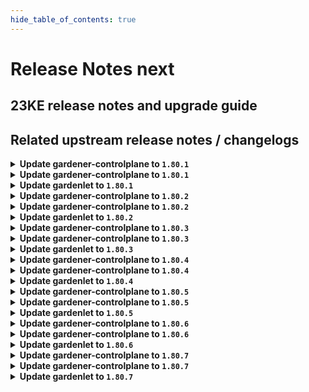 ```yaml
---
hide_table_of_contents: true
---
```


# Release Notes next

## 23KE release notes and upgrade guide

## Related upstream release notes / changelogs


<details>
<summary><b>Update gardener-controlplane to <code>1.80.1</code></b></summary>

# [gardener/gardener]

## 🐛 Bug Fixes

- `[USER]` The two additional labels `worker.gardener.cloud/image-name` and `worker.gardener.cloud/image-version` that were previously introduced and attached to worker nodes are removed again to fix a regression that causes the `kubelet` to restart on nodes that are due to be upgraded to a new OS but not rolled yet which causes their `Pod`s to become temporarily unready. by @gardener-ci-robot [#8551]

## Docker Images
admission-controller: `eu.gcr.io/gardener-project/gardener/admission-controller:v1.80.1`
apiserver: `eu.gcr.io/gardener-project/gardener/apiserver:v1.80.1`
controller-manager: `eu.gcr.io/gardener-project/gardener/controller-manager:v1.80.1`
scheduler: `eu.gcr.io/gardener-project/gardener/scheduler:v1.80.1`
operator: `eu.gcr.io/gardener-project/gardener/operator:v1.80.1`
gardenlet: `eu.gcr.io/gardener-project/gardener/gardenlet:v1.80.1`
resource-manager: `eu.gcr.io/gardener-project/gardener/resource-manager:v1.80.1`

</details>

<details>
<summary><b>Update gardener-controlplane to <code>1.80.1</code></b></summary>

# [gardener/gardener]

## 🐛 Bug Fixes

- `[USER]` The two additional labels `worker.gardener.cloud/image-name` and `worker.gardener.cloud/image-version` that were previously introduced and attached to worker nodes are removed again to fix a regression that causes the `kubelet` to restart on nodes that are due to be upgraded to a new OS but not rolled yet which causes their `Pod`s to become temporarily unready. by @gardener-ci-robot [#8551]

## Docker Images
admission-controller: `eu.gcr.io/gardener-project/gardener/admission-controller:v1.80.1`
apiserver: `eu.gcr.io/gardener-project/gardener/apiserver:v1.80.1`
controller-manager: `eu.gcr.io/gardener-project/gardener/controller-manager:v1.80.1`
scheduler: `eu.gcr.io/gardener-project/gardener/scheduler:v1.80.1`
operator: `eu.gcr.io/gardener-project/gardener/operator:v1.80.1`
gardenlet: `eu.gcr.io/gardener-project/gardener/gardenlet:v1.80.1`
resource-manager: `eu.gcr.io/gardener-project/gardener/resource-manager:v1.80.1`

</details>

<details>
<summary><b>Update gardenlet to <code>1.80.1</code></b></summary>

# [gardener/gardener]

## 🐛 Bug Fixes

- `[USER]` The two additional labels `worker.gardener.cloud/image-name` and `worker.gardener.cloud/image-version` that were previously introduced and attached to worker nodes are removed again to fix a regression that causes the `kubelet` to restart on nodes that are due to be upgraded to a new OS but not rolled yet which causes their `Pod`s to become temporarily unready. by @gardener-ci-robot [#8551]

## Docker Images
admission-controller: `eu.gcr.io/gardener-project/gardener/admission-controller:v1.80.1`
apiserver: `eu.gcr.io/gardener-project/gardener/apiserver:v1.80.1`
controller-manager: `eu.gcr.io/gardener-project/gardener/controller-manager:v1.80.1`
scheduler: `eu.gcr.io/gardener-project/gardener/scheduler:v1.80.1`
operator: `eu.gcr.io/gardener-project/gardener/operator:v1.80.1`
gardenlet: `eu.gcr.io/gardener-project/gardener/gardenlet:v1.80.1`
resource-manager: `eu.gcr.io/gardener-project/gardener/resource-manager:v1.80.1`

</details>

<details>
<summary><b>Update gardener-controlplane to <code>1.80.2</code></b></summary>

# [gardener/gardener]

## 🐛 Bug Fixes

- `[USER]` A bug causing unnecessary reorder of extension in `Shoot` `spec.extensions` is fixed. by @gardener-ci-robot [#8575]
- `[OPERATOR]` Fixed a possibility for the `migrate` phase of control plane migration to become permanently stuck if the shoot was created when the `MachineControllerManagerDeployment` feature gate is disabled, control plane migration is triggered for the shoot and the feature gate is enabled during the migration phase. by @gardener-ci-robot [#8570]

</details>

<details>
<summary><b>Update gardener-controlplane to <code>1.80.2</code></b></summary>

# [gardener/gardener]

## 🐛 Bug Fixes

- `[USER]` A bug causing unnecessary reorder of extension in `Shoot` `spec.extensions` is fixed. by @gardener-ci-robot [#8575]
- `[OPERATOR]` Fixed a possibility for the `migrate` phase of control plane migration to become permanently stuck if the shoot was created when the `MachineControllerManagerDeployment` feature gate is disabled, control plane migration is triggered for the shoot and the feature gate is enabled during the migration phase. by @gardener-ci-robot [#8570]

</details>

<details>
<summary><b>Update gardenlet to <code>1.80.2</code></b></summary>

# [gardener/gardener]

## 🐛 Bug Fixes

- `[USER]` A bug causing unnecessary reorder of extension in `Shoot` `spec.extensions` is fixed. by @gardener-ci-robot [#8575]
- `[OPERATOR]` Fixed a possibility for the `migrate` phase of control plane migration to become permanently stuck if the shoot was created when the `MachineControllerManagerDeployment` feature gate is disabled, control plane migration is triggered for the shoot and the feature gate is enabled during the migration phase. by @gardener-ci-robot [#8570]

</details>

<details>
<summary><b>Update gardener-controlplane to <code>1.80.3</code></b></summary>

# [gardener/gardener]

## 🐛 Bug Fixes

- `[USER]` A bug has been fixed that prevented users without permissions to list `CustomResourceDefinition`s from interacting with the Gardener APIs when using a `kubectl` version lower than `1.27`. by @gardener-ci-robot [#8580]

</details>

<details>
<summary><b>Update gardener-controlplane to <code>1.80.3</code></b></summary>

# [gardener/gardener]

## 🐛 Bug Fixes

- `[USER]` A bug has been fixed that prevented users without permissions to list `CustomResourceDefinition`s from interacting with the Gardener APIs when using a `kubectl` version lower than `1.27`. by @gardener-ci-robot [#8580]

</details>

<details>
<summary><b>Update gardenlet to <code>1.80.3</code></b></summary>

# [gardener/gardener]

## 🐛 Bug Fixes

- `[USER]` A bug has been fixed that prevented users without permissions to list `CustomResourceDefinition`s from interacting with the Gardener APIs when using a `kubectl` version lower than `1.27`. by @gardener-ci-robot [#8580]

</details>

<details>
<summary><b>Update gardener-controlplane to <code>1.80.4</code></b></summary>

no release notes available

</details>

<details>
<summary><b>Update gardener-controlplane to <code>1.80.4</code></b></summary>

no release notes available

</details>

<details>
<summary><b>Update gardenlet to <code>1.80.4</code></b></summary>

no release notes available

</details>

<details>
<summary><b>Update gardener-controlplane to <code>1.80.5</code></b></summary>

# [gardener/gardener]

## 🐛 Bug Fixes

- `[OPERATOR]` An issue has been fixed which was causing a broken `ControlPlaneHealthy` condition report for `Shoot`s when the `MachineControllerManagerDeployment` feature gate gets enabled until their next reconciliation. by @rfranzke [#8663]
## 🏃 Others

- `[OPERATOR]` The following Golang dependencies have been updated:  
  - `k8s.io/*` from `v0.28.2` to `v0.28.3`  
  - `sigs.k8s.io/controller-runtime` from `v0.16.2` to `v0.16.3` by @rfranzke [#8680]
- `[OPERATOR]` Kubernetes feature gate `UnauthenticatedHTTP2DOSMitigation` is considered valid for versions >= `1.25`. by @gardener-ci-robot [#8672]

## Docker Images
apiserver: `eu.gcr.io/gardener-project/gardener/apiserver:v1.80.5`
scheduler: `eu.gcr.io/gardener-project/gardener/scheduler:v1.80.5`
operator: `eu.gcr.io/gardener-project/gardener/operator:v1.80.5`
gardenlet: `eu.gcr.io/gardener-project/gardener/gardenlet:v1.80.5`
admission-controller: `eu.gcr.io/gardener-project/gardener/admission-controller:v1.80.5`
resource-manager: `eu.gcr.io/gardener-project/gardener/resource-manager:v1.80.5`
controller-manager: `eu.gcr.io/gardener-project/gardener/controller-manager:v1.80.5`


</details>

<details>
<summary><b>Update gardener-controlplane to <code>1.80.5</code></b></summary>

# [gardener/gardener]

## 🐛 Bug Fixes

- `[OPERATOR]` An issue has been fixed which was causing a broken `ControlPlaneHealthy` condition report for `Shoot`s when the `MachineControllerManagerDeployment` feature gate gets enabled until their next reconciliation. by @rfranzke [#8663]
## 🏃 Others

- `[OPERATOR]` The following Golang dependencies have been updated:  
  - `k8s.io/*` from `v0.28.2` to `v0.28.3`  
  - `sigs.k8s.io/controller-runtime` from `v0.16.2` to `v0.16.3` by @rfranzke [#8680]
- `[OPERATOR]` Kubernetes feature gate `UnauthenticatedHTTP2DOSMitigation` is considered valid for versions >= `1.25`. by @gardener-ci-robot [#8672]

## Docker Images
apiserver: `eu.gcr.io/gardener-project/gardener/apiserver:v1.80.5`
scheduler: `eu.gcr.io/gardener-project/gardener/scheduler:v1.80.5`
operator: `eu.gcr.io/gardener-project/gardener/operator:v1.80.5`
gardenlet: `eu.gcr.io/gardener-project/gardener/gardenlet:v1.80.5`
admission-controller: `eu.gcr.io/gardener-project/gardener/admission-controller:v1.80.5`
resource-manager: `eu.gcr.io/gardener-project/gardener/resource-manager:v1.80.5`
controller-manager: `eu.gcr.io/gardener-project/gardener/controller-manager:v1.80.5`


</details>

<details>
<summary><b>Update gardenlet to <code>1.80.5</code></b></summary>

# [gardener/gardener]

## 🐛 Bug Fixes

- `[OPERATOR]` An issue has been fixed which was causing a broken `ControlPlaneHealthy` condition report for `Shoot`s when the `MachineControllerManagerDeployment` feature gate gets enabled until their next reconciliation. by @rfranzke [#8663]
## 🏃 Others

- `[OPERATOR]` The following Golang dependencies have been updated:  
  - `k8s.io/*` from `v0.28.2` to `v0.28.3`  
  - `sigs.k8s.io/controller-runtime` from `v0.16.2` to `v0.16.3` by @rfranzke [#8680]
- `[OPERATOR]` Kubernetes feature gate `UnauthenticatedHTTP2DOSMitigation` is considered valid for versions >= `1.25`. by @gardener-ci-robot [#8672]

## Docker Images
apiserver: `eu.gcr.io/gardener-project/gardener/apiserver:v1.80.5`
scheduler: `eu.gcr.io/gardener-project/gardener/scheduler:v1.80.5`
operator: `eu.gcr.io/gardener-project/gardener/operator:v1.80.5`
gardenlet: `eu.gcr.io/gardener-project/gardener/gardenlet:v1.80.5`
admission-controller: `eu.gcr.io/gardener-project/gardener/admission-controller:v1.80.5`
resource-manager: `eu.gcr.io/gardener-project/gardener/resource-manager:v1.80.5`
controller-manager: `eu.gcr.io/gardener-project/gardener/controller-manager:v1.80.5`


</details>

<details>
<summary><b>Update gardener-controlplane to <code>1.80.6</code></b></summary>

# [gardener/gardener]

## 🐛 Bug Fixes

- `[OPERATOR]` A bug causing the managedseed controller to error if the controller restarts and the seed secret is already deleted is now fixed. by @shafeeqes [#8699]
- `[OPERATOR]` A bug has been fixed which caused `ServiceAccount`s related to garden access secrets for extensions to leak in the seed namespace in the garden cluster after uninstallation of said extensions. by @rfranzke [#8697]
## 🏃 Others

- `[OPERATOR]` The testmachinery tests now use `AdminKubeconfig` of the `Shoot`s of `ManagedSeed`s to create seed client. by @shafeeqes [#8698]

## Docker Images
admission-controller: `eu.gcr.io/gardener-project/gardener/admission-controller:v1.80.6`
apiserver: `eu.gcr.io/gardener-project/gardener/apiserver:v1.80.6`
controller-manager: `eu.gcr.io/gardener-project/gardener/controller-manager:v1.80.6`
gardenlet: `eu.gcr.io/gardener-project/gardener/gardenlet:v1.80.6`
operator: `eu.gcr.io/gardener-project/gardener/operator:v1.80.6`
resource-manager: `eu.gcr.io/gardener-project/gardener/resource-manager:v1.80.6`
scheduler: `eu.gcr.io/gardener-project/gardener/scheduler:v1.80.6`


</details>

<details>
<summary><b>Update gardener-controlplane to <code>1.80.6</code></b></summary>

# [gardener/gardener]

## 🐛 Bug Fixes

- `[OPERATOR]` A bug causing the managedseed controller to error if the controller restarts and the seed secret is already deleted is now fixed. by @shafeeqes [#8699]
- `[OPERATOR]` A bug has been fixed which caused `ServiceAccount`s related to garden access secrets for extensions to leak in the seed namespace in the garden cluster after uninstallation of said extensions. by @rfranzke [#8697]
## 🏃 Others

- `[OPERATOR]` The testmachinery tests now use `AdminKubeconfig` of the `Shoot`s of `ManagedSeed`s to create seed client. by @shafeeqes [#8698]

## Docker Images
admission-controller: `eu.gcr.io/gardener-project/gardener/admission-controller:v1.80.6`
apiserver: `eu.gcr.io/gardener-project/gardener/apiserver:v1.80.6`
controller-manager: `eu.gcr.io/gardener-project/gardener/controller-manager:v1.80.6`
gardenlet: `eu.gcr.io/gardener-project/gardener/gardenlet:v1.80.6`
operator: `eu.gcr.io/gardener-project/gardener/operator:v1.80.6`
resource-manager: `eu.gcr.io/gardener-project/gardener/resource-manager:v1.80.6`
scheduler: `eu.gcr.io/gardener-project/gardener/scheduler:v1.80.6`


</details>

<details>
<summary><b>Update gardenlet to <code>1.80.6</code></b></summary>

# [gardener/gardener]

## 🐛 Bug Fixes

- `[OPERATOR]` A bug causing the managedseed controller to error if the controller restarts and the seed secret is already deleted is now fixed. by @shafeeqes [#8699]
- `[OPERATOR]` A bug has been fixed which caused `ServiceAccount`s related to garden access secrets for extensions to leak in the seed namespace in the garden cluster after uninstallation of said extensions. by @rfranzke [#8697]
## 🏃 Others

- `[OPERATOR]` The testmachinery tests now use `AdminKubeconfig` of the `Shoot`s of `ManagedSeed`s to create seed client. by @shafeeqes [#8698]

## Docker Images
admission-controller: `eu.gcr.io/gardener-project/gardener/admission-controller:v1.80.6`
apiserver: `eu.gcr.io/gardener-project/gardener/apiserver:v1.80.6`
controller-manager: `eu.gcr.io/gardener-project/gardener/controller-manager:v1.80.6`
gardenlet: `eu.gcr.io/gardener-project/gardener/gardenlet:v1.80.6`
operator: `eu.gcr.io/gardener-project/gardener/operator:v1.80.6`
resource-manager: `eu.gcr.io/gardener-project/gardener/resource-manager:v1.80.6`
scheduler: `eu.gcr.io/gardener-project/gardener/scheduler:v1.80.6`


</details>

<details>
<summary><b>Update gardener-controlplane to <code>1.80.7</code></b></summary>

no release notes available

</details>

<details>
<summary><b>Update gardener-controlplane to <code>1.80.7</code></b></summary>

no release notes available

</details>

<details>
<summary><b>Update gardenlet to <code>1.80.7</code></b></summary>

no release notes available

</details>
